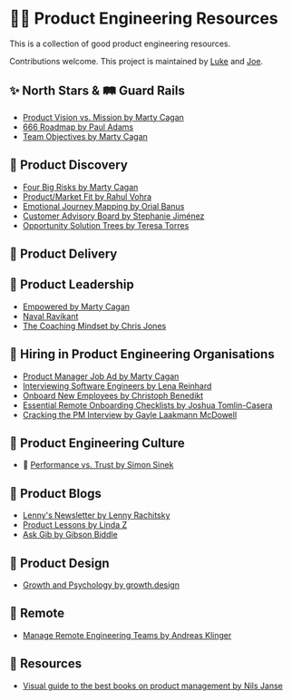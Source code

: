 # 💄🦫 Product Engineering Resources

This is a collection of good product engineering resources.

Contributions welcome. 
This project is maintained by [Luke](https://twitter.com/lukasbernert) and [Joe](https://twitter.com/joemoeAT).

## ✨ North Stars & 🛤 Guard Rails

* [Product Vision vs. Mission by Marty Cagan](https://svpg.com/product-vision-vs-mission/)
* [666 Roadmap by Paul Adams](https://www.intercom.com/blog/666-product-roadmap/)
* [Team Objectives by Marty Cagan](https://svpg.com/team-objectives-overview/)

## 🧫 Product Discovery

* [Four Big Risks by Marty Cagan](https://svpg.com/four-big-risks/)
* [Product/Market Fit by Rahul Vohra](https://review.firstround.com/how-superhuman-built-an-engine-to-find-product-market-fit)
* [Emotional Journey Mapping by Orial Banus](https://uxdesign.cc/a-guide-to-emotional-journey-mapping-168aed7afac5)
* [Customer Advisory Board by Stephanie Jiménez](https://crate.io/a/how-we-set-up-a-customer-advisory-board/)
* [Opportunity Solution Trees by Teresa Torres](https://www.producttalk.org/opportunity-solution-tree/)

## 🚛 Product Delivery

## 🤼 Product Leadership

* [Empowered by Marty Cagan](https://svpg.com/empowered-ordinary-people-extraordinary-products/)
* [Naval Ravikant](https://nav.al/)
* [The Coaching Mindset by Chris Jones](https://svpg.com/the-coaching-mindset/)

## 🥰 Hiring in Product Engineering Organisations

* [Product Manager Job Ad by Marty Cagan](https://svpg.com/product-manager-job-description/)
* [Interviewing Software Engineers by Lena Reinhard](https://circleci.com/blog/how-we-interview-software-engineers-what-we-ve-learned-what-we-ve-changed/)
* [Onboard New Employees by Christoph Benedikt](https://crate.io/a/how-we-use-trello-to-help-us-onboard-our-new-employees/)
* [Essential Remote Onboarding Checklists by Joshua Tomlin-Casera](https://circleci.com/blog/essential-checklists-for-onboarding-remote-employees/)
* [Cracking the PM Interview by Gayle Laakmann McDowell](https://www.crackingthepminterview.com/)

## 🗿 Product Engineering Culture

* 🎥 [Performance vs. Trust by Simon Sinek](https://www.youtube.com/watch?v=YPDmNaEG8v4)

## 🚜 Product Blogs

* [Lenny's Newsletter by Lenny Rachitsky](https://www.lennyrachitsky.com/)
* [Product Lessons by Linda Z](https://productlessons.substack.com/)
* [Ask Gib by Gibson Biddle](https://askgib.substack.com/)

## 🎨 Product Design

* [Growth and Psychology by growth.design](https://growth.design/)

## 🦬 Remote
* [Manage Remote Engineering Teams by Andreas Klinger](https://www.youtube.com/watch?v=EKSGhOBnRPw)

## 💉 Resources
* [Visual guide to the best books on product management by Nils Janse](https://www.delibr.com/post/visual-guide-to-the-best-books-on-product-management)
